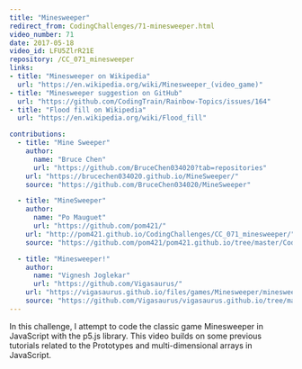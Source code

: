 ```yaml
---
title: "Minesweeper"
redirect_from: CodingChallenges/71-minesweeper.html
video_number: 71
date: 2017-05-18
video_id: LFU5ZlrR21E
repository: /CC_071_minesweeper
links:
- title: "Minesweeper on Wikipedia"
  url: "https://en.wikipedia.org/wiki/Minesweeper_(video_game)"
- title: "Minesweeper suggestion on GitHub"
  url: "https://github.com/CodingTrain/Rainbow-Topics/issues/164"
- title: "Flood fill on Wikipedia"
  url: "https://en.wikipedia.org/wiki/Flood_fill"

contributions:
  - title: "Mine Sweeper"
    author:
      name: "Bruce Chen"
      url: "https://github.com/BruceChen034020?tab=repositories"
    url: "https://brucechen034020.github.io/MineSweeper/"
    source: "https://github.com/BruceChen034020/MineSweeper"

  - title: "MineSweeper"
    author:
      name: "Po Mauguet"
      url: "https://github.com/pom421/"
    url: "http://pom421.github.io/CodingChallenges/CC_071_minesweeper/"
    source: "https://github.com/pom421/pom421.github.io/tree/master/CodingChallenges/CC_071_minesweeper"

  - title: "Minesweeper!"
    author:
      name: "Vignesh Joglekar"
      url: "https://github.com/Vigasaurus/"
    url: "https://vigasaurus.github.io/files/games/Minesweeper/minesweeper"
    source: "https://github.com/Vigasaurus/vigasaurus.github.io/tree/master/files/games/Minesweeper"
---
```


In this challenge, I attempt to code the classic game Minesweeper in JavaScript with the p5.js library. This video builds on some previous tutorials related to the Prototypes and multi-dimensional arrays in JavaScript.
